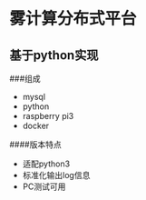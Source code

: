雾计算分布式平台
================
基于python实现
--------------

###组成

+ mysql
+ python
+ raspberry pi3
+ docker

####版本特点

+ 适配python3
+ 标准化输出log信息
+ PC测试可用
